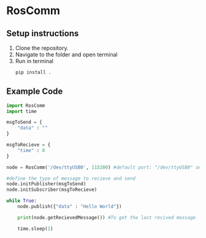 # RosComm

## Setup instructions

1. Clone the repository.
2. Navigate to the folder and open terminal
3. Run in terminal
    ```bash
    pip install .
    ```

## Example Code

```python
import RosComm
import time

msgToSend = {
    "data" : ""
}

msgToRecieve = {
    "time" : 0
}

node = RosComm('/dev/ttyUSB0', 115200) #default port: "/dev/ttyUSB0" and baudrate: 115200

#define the type of message to recieve and send
node.initPublisher(msgToSend)
node.initSubscriber(msgToRecieve)

while True:
    node.publish({"data" : "Hello World"})

    print(node.getRecievedMessage()) #To get the last recived message

    time.sleep(1)

```